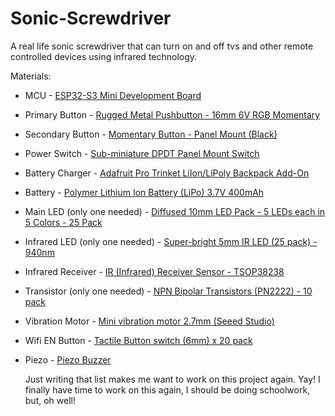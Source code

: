 # Sonic-Screwdriver
A real life sonic screwdriver that can turn on and off tvs and other remote controlled devices using infrared technology.

Materials:
 - MCU - [ESP32-S3 Mini Development Board](https://core-electronics.com.au/esp32-s3-mini-development-board.html?qty=1)
 - Primary Button - [Rugged Metal Pushbutton - 16mm 6V RGB Momentary](https://core-electronics.com.au/rugged-metal-pushbutton-16mm-6v-rgb-momentary.html?qty=1)
 - Secondary Button - [Momentary Button - Panel Mount (Black)](https://core-electronics.com.au/momentary-button-panel-mount-black.html?qty=1)
 - Power Switch - [Sub-miniature DPDT Panel Mount Switch](https://core-electronics.com.au/sub-miniature-dpdt-panel-mount-switch-37758.html?qty=1)
 - Battery Charger - [Adafruit Pro Trinket LiIon/LiPoly Backpack Add-On](https://core-electronics.com.au/adafruit-pro-trinket-liion-lipoly-backpack-add-on.html?qty=1)
 - Battery - [Polymer Lithium Ion Battery (LiPo) 3.7V 400mAh](https://core-electronics.com.au/polymer-lithium-ion-battery-400mah-38456.html?qty=1)
 - Main LED (only one needed) - [Diffused 10mm LED Pack - 5 LEDs each in 5 Colors - 25 Pack](https://core-electronics.com.au/diffused-10mm-led-pack-5-leds-each-in-5-colors-25-pack.html?qty=1)
 - Infrared LED (only one needed) - [Super-bright 5mm IR LED (25 pack) - 940nm](https://core-electronics.com.au/super-bright-5mm-ir-led-25-pack-940nm.html?qty=1)
 - Infrared Receiver - [IR (Infrared) Receiver Sensor - TSOP38238](https://core-electronics.com.au/ir-sensor-tsop38238.html?qty=1)
 - Transistor (only one needed) - [NPN Bipolar Transistors (PN2222) - 10 pack](https://core-electronics.com.au/npn-bipolar-transistors-pn2222-10-pack.html?qty=1)
 - Vibration Motor - [Mini vibration motor 2.7mm (Seeed Studio)](https://core-electronics.com.au/mini-vibration-motor-2-7mm-seeed-studio.html?qty=1)
 - Wifi EN Button - [Tactile Button switch (6mm) x 20 pack](https://core-electronics.com.au/tactile-button-switch-6mm-x-20-pack.html?qty=1)
 - Piezo - [Piezo Buzzer](https://core-electronics.com.au/piezo-buzzer.html?qty=1)

   Just writing that list makes me want to work on this project again. Yay! I finally have time to work on this again, I should be doing schoolwork, but, oh well!
